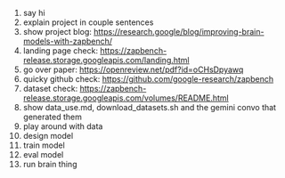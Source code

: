 
1. say hi
2. explain project in couple sentences
3. show project blog: https://research.google/blog/improving-brain-models-with-zapbench/
4. landing page check: https://zapbench-release.storage.googleapis.com/landing.html
5. go over paper: https://openreview.net/pdf?id=oCHsDpyawq
6. quicky github check: https://github.com/google-research/zapbench
7. dataset check: https://zapbench-release.storage.googleapis.com/volumes/README.html
8. show data_use.md, download_datasets.sh and the gemini convo that generated them
9. play around with data
10. design model
11. train model
12. eval model
13. run brain thing
